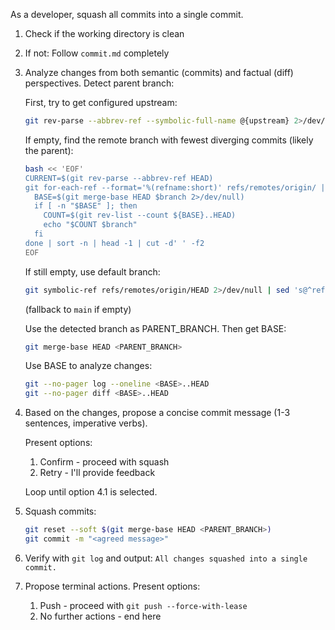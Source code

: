 As a developer, squash all commits into a single commit.

1. Check if the working directory is clean
2. If not: Follow `commit.md` completely
3. Analyze changes from both semantic (commits) and factual (diff) perspectives. Detect parent branch:

    First, try to get configured upstream:
    ```bash
    git rev-parse --abbrev-ref --symbolic-full-name @{upstream} 2>/dev/null
    ```

    If empty, find the remote branch with fewest diverging commits (likely the parent):
    ```bash
    bash << 'EOF'
    CURRENT=$(git rev-parse --abbrev-ref HEAD)
    git for-each-ref --format='%(refname:short)' refs/remotes/origin/ | grep -v "origin/$CURRENT" | while read branch; do
      BASE=$(git merge-base HEAD $branch 2>/dev/null)
      if [ -n "$BASE" ]; then
        COUNT=$(git rev-list --count ${BASE}..HEAD)
        echo "$COUNT $branch"
      fi
    done | sort -n | head -1 | cut -d' ' -f2
    EOF
    ```

    If still empty, use default branch:
    ```bash
    git symbolic-ref refs/remotes/origin/HEAD 2>/dev/null | sed 's@^refs/remotes/origin/@@'
    ```
    (fallback to `main` if empty)

    Use the detected branch as PARENT_BRANCH. Then get BASE:
    ```bash
    git merge-base HEAD <PARENT_BRANCH>
    ```

    Use BASE to analyze changes:
    ```bash
    git --no-pager log --oneline <BASE>..HEAD
    git --no-pager diff <BASE>..HEAD
    ```
4. Based on the changes, propose a concise commit message (1-3 sentences, imperative verbs).

    Present options:
    1. Confirm - proceed with squash
    2. Retry - I'll provide feedback

    Loop until option 4.1 is selected.

5. Squash commits:
    ```bash
    git reset --soft $(git merge-base HEAD <PARENT_BRANCH>)
    git commit -m "<agreed message>"
    ```

6. Verify with `git log` and output: `All changes squashed into a single commit.`
7. Propose terminal actions.
   Present options:
   1. Push - proceed with `git push --force-with-lease`
   2. No further actions - end here